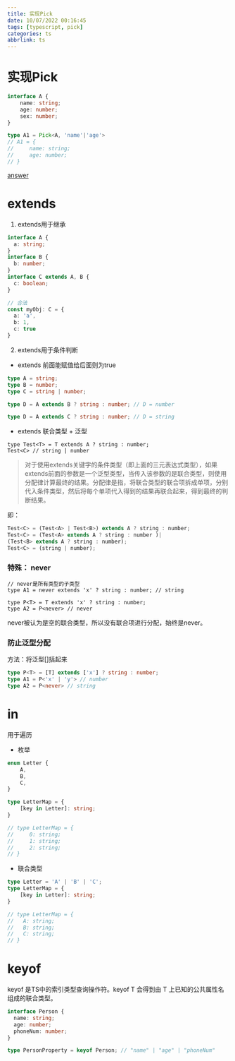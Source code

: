 ```yaml
---
title: 实现Pick
date: 10/07/2022 00:16:45
tags: [typescript, pick]
categories: ts
abbrlink: ts
---
```


# 实现Pick
```ts
interface A {
    name: string;
    age: number;
    sex: number;
}

type A1 = Pick<A, 'name'|'age'>
// A1 = {
//     name: string;
//     age: number;
// }
```

[answer](https://github.com/yue7872/type-challenges/blob/main/questions/00004-easy-pick/template.ts)

# extends
1. extends用于继承
```ts
interface A {
  a: string;
}
interface B {
  b: number;
}
interface C extends A, B {
  c: boolean;
}

// 合法
const myObj: C = {
  a: 'a',
  b: 1,
  c: true
}
```

2. extends用于条件判断

- extends 前面能赋值给后面则为true

``` ts
type A = string;
type B = number;
type C = string | number;

type D = A extends B ? string : number; // D = number

type D = A extends C ? string : number; // D = string
```

- extends 联合类型 + 泛型

```
type Test<T> = T extends A ? string : number;
Test<C> // string | number
```

> 对于使用extends关键字的条件类型（即上面的三元表达式类型），如果extends前面的参数是一个泛型类型，当传入该参数的是联合类型，则使用分配律计算最终的结果。分配律是指，将联合类型的联合项拆成单项，分别代入条件类型，然后将每个单项代入得到的结果再联合起来，得到最终的判断结果。

即：
```ts
Test<C> = (Test<A> | Test<B>) extends A ? string : number;
Test<C> = (Test<A> extends A ? string : number )|
(Test<B> extends A ? string : number);
Test<C> = (string | number);
```

### 特殊： never
```
// never是所有类型的子类型
type A1 = never extends 'x' ? string : number; // string

type P<T> = T extends 'x' ? string : number;
type A2 = P<never> // never
```

never被认为是空的联合类型，所以没有联合项进行分配，始终是never。


### 防止泛型分配
方法：将泛型[]括起来
```ts
type P<T> = [T] extends ['x'] ? string : number;
type A1 = P<'x' | 'y'> // number
type A2 = P<never> // string
```

# in
用于遍历

- 枚举
```ts
enum Letter {
    A,
    B,
    C,
}

type LetterMap = {
    [key in Letter]: string;
}

// type LetterMap = {
//     0: string;
//     1: string;
//     2: string;
// }
```

- 联合类型
```ts
type Letter = 'A' | 'B' | 'C';
type LetterMap = {
    [key in Letter]: string;
}

// type LetterMap = {
//   A: string;
//   B: string;
//   C: string;
// }
```

# keyof
keyof 是TS中的索引类型查询操作符。keyof T 会得到由 T 上已知的公共属性名组成的联合类型。

```ts
interface Person {
  name: string;
  age: number;
  phoneNum: number;
}

type PersonProperty = keyof Person; // "name" | "age" | "phoneNum"
```
